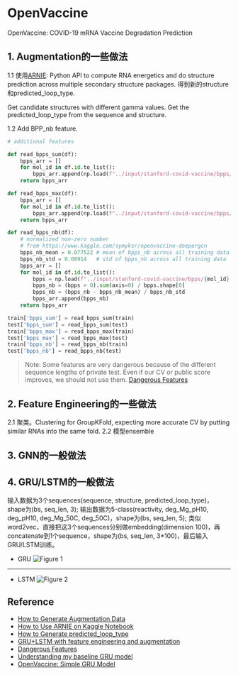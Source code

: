 # OpenVaccine
OpenVaccine: COVID-19 mRNA Vaccine Degradation Prediction

## 1. Augmentation的一些做法

1.1 使用[ARNIE](https://github.com/DasLab/arnie): Python API to compute RNA energetics and do structure prediction across multiple secondary structure packages. 得到新的structure和predicted_loop_type.

Get candidate structures with different gamma values.
Get the predicted_loop_type from the sequence and structure. 

1.2 Add BPP_nb feature.

```python
# additional features

def read_bpps_sum(df):
    bpps_arr = []
    for mol_id in df.id.to_list():
        bpps_arr.append(np.load(f"../input/stanford-covid-vaccine/bpps/{mol_id}.npy").max(axis=1))
    return bpps_arr

def read_bpps_max(df):
    bpps_arr = []
    for mol_id in df.id.to_list():
        bpps_arr.append(np.load(f"../input/stanford-covid-vaccine/bpps/{mol_id}.npy").sum(axis=1))
    return bpps_arr

def read_bpps_nb(df):
    # normalized non-zero number
    # from https://www.kaggle.com/symyksr/openvaccine-deepergcn 
    bpps_nb_mean = 0.077522 # mean of bpps_nb across all training data
    bpps_nb_std = 0.08914   # std of bpps_nb across all training data
    bpps_arr = []
    for mol_id in df.id.to_list():
        bpps = np.load(f"../input/stanford-covid-vaccine/bpps/{mol_id}.npy")
        bpps_nb = (bpps > 0).sum(axis=0) / bpps.shape[0]
        bpps_nb = (bpps_nb - bpps_nb_mean) / bpps_nb_std
        bpps_arr.append(bpps_nb)
    return bpps_arr 

train['bpps_sum'] = read_bpps_sum(train)
test['bpps_sum'] = read_bpps_sum(test)
train['bpps_max'] = read_bpps_max(train)
test['bpps_max'] = read_bpps_max(test)
train['bpps_nb'] = read_bpps_nb(train)
test['bpps_nb'] = read_bpps_nb(test)
```

> Note: Some features are very dangerous because of the different sequence lengths of private test. Even if our CV or public score improves, we should not use them.
> [Dangerous Features](https://www.kaggle.com/its7171/dangerous-features)

## 2. Feature Engineering的一些做法

2.1 聚类。Clustering for GroupKFold, expecting more accurate CV by putting similar RNAs into the same fold.
2.2 模型ensemble



## 3. GNN的一般做法

## 4. GRU/LSTM的一般做法

输入数据为3个sequences(sequence, structure, predicted_loop_type)，shape为(bs, seq_len, 3);
输出数据为5-class(reactivity, deg_Mg_pH10, deg_pH10, deg_Mg_50C, deg_50C)，shape为(bs, seq_len, 5);
类似word2vec，直接把这3个sequences分别做embedding(dimension 100)，再concatenate到1个sequence，shape为(bs, seq_len, 3\*100)，最后输入GRU/LSTM训练。

- GRU ![Figure 1](https://github.com/Eurus-Holmes/OpenVaccine/raw/main/images/GRU.png)

----
- LSTM ![Figure 2](https://github.com/Eurus-Holmes/OpenVaccine/raw/main/images/LSTM.png)


## Reference
  - [How to Generate Augmentation Data](https://www.kaggle.com/its7171/how-to-generate-augmentation-data/)
  - [How to Use ARNIE on Kaggle Notebook](https://www.kaggle.com/its7171/how-to-use-arnie-on-kaggle-notebook/)
  - [How to Generate predicted_loop_type](https://www.kaggle.com/its7171/how-to-generate-predicted-loop-type)
  - [GRU+LSTM with feature engineering and augmentation](https://www.kaggle.com/its7171/gru-lstm-with-feature-engineering-and-augmentation/)
  - [Dangerous Features](https://www.kaggle.com/its7171/dangerous-features)
  - [Understanding my baseline GRU model](https://www.kaggle.com/c/stanford-covid-vaccine/discussion/182303)
  - [OpenVaccine: Simple GRU Model](https://www.kaggle.com/xhlulu/openvaccine-simple-gru-model)

